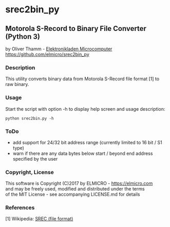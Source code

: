 # srec2bin_py
## Motorola S-Record to Binary File Converter (Python 3)

by Oliver Thamm - [Elektronikladen Microcomputer](https://elmicro.com)<br>
https://github.com/elmicro/srec2bin_py

### Description
This utility converts binary data from Motorola S-Record file format [1] to raw binary.

### Usage
Start the script with option -h to display help screen and usage description:
```
python srec2bin.py -h
```
### ToDo
* add support for 24/32 bit address range (currently limited to 16 bit / S1 type)
* warn if there are any data bytes below start / beyond end address specified by the user

### Copyright, License
This software is Copyright (C)2017 by ELMICRO - https://elmicro.com<br>
and may be freely used, modified and distributed under the terms<br>
of the MIT License - see accompanying LICENSE.md for details

### References
[1] Wikipedia: [SREC (file format)](https://en.wikipedia.org/wiki/SREC_%28file_format%29)

